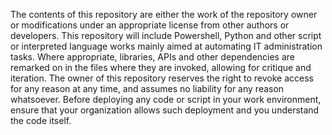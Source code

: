 The contents of this repository are either the work of the repository owner or modifications under an appropriate license from other authors or developers. 
This repository will include Powershell, Python and other script or interpreted language works mainly aimed at automating IT administration tasks.
Where appropriate, libraries, APIs and other dependencies are remarked on in the files where they are invoked, allowing for critique and iteration.
The owner of this repository reserves the right to revoke access for any reason at any time, and assumes no liability for any reason whatsoever.
Before deploying any code or script in your work environment, ensure that your organization allows such deployment and you understand the code itself.
